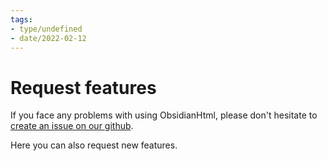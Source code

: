```yaml
---
tags:
- type/undefined
- date/2022-02-12
---
```

   
#  Request features   
If you face any problems with using ObsidianHtml, please don't hesitate to [create an issue on our github](https://github.com/obsidian-html/obsidian-html/issues).    
   
Here you can also request new features.
